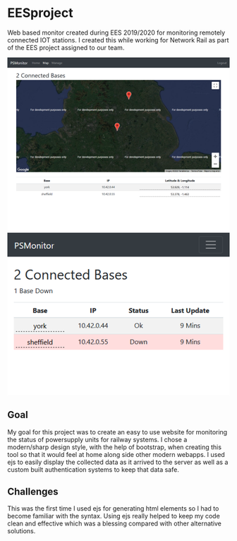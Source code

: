 # EESproject
Web based monitor created during EES 2019/2020 for monitoring remotely connected IOT stations. I created this while working for Network Rail as part of the EES project assigned to our team.

![](PSMonitor1.png) ![](PSMonitor2.png)

## Goal
My goal for this project was to create an easy to use website for monitoring the status of powersupply units for railway systems. I chose a modern/sharp design style, with the help of bootstrap, when creating this tool so that it would feel at home along side other modern webapps. I used ejs to easily display the collected data as it arrived to the server as well as a custom built authentication systems to keep that data safe. 

## Challenges
This was the first time I used ejs for generating html elements so I had to become familiar with the syntax. Using ejs really helped to keep my code clean and effective which was a blessing compared with other alternative solutions.
